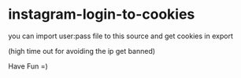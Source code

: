 # instagram-login-to-cookies

you can import user:pass file to this source and get cookies in export





(high time out for avoiding the ip get banned)



Have Fun =)
